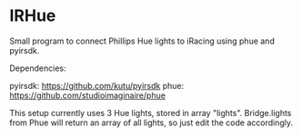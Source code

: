 # IRHue
Small program to connect Phillips Hue lights to iRacing using phue and pyirsdk.

Dependencies: 

pyirsdk:	https://github.com/kutu/pyirsdk
phue:		https://github.com/studioimaginaire/phue

This setup currently uses 3 Hue lights, stored in array "lights". Bridge.lights from Phue will return an array of all lights, so just edit the code accordingly. 